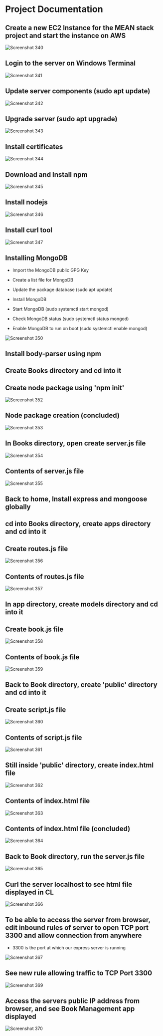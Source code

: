 # Project Documentation

## Create a new EC2 Instance for the MEAN stack project and start the instance on AWS

![Screenshot 340](<img/Screenshot (340).png>)

## Login to the server on Windows Terminal

![Screenshot 341](<img/Screenshot (341).png>)

## Update server components (sudo apt update)

![Screenshot 342](<img/Screenshot (342).png>)

## Upgrade server (sudo apt upgrade)

![Screenshot 343](<img/Screenshot (343).png>)

## Install certificates

![Screenshot 344](<img/Screenshot (344).png>)

## Download and Install npm

![Screenshot 345](<img/Screenshot (345).png>)

## Install nodejs

![Screenshot 346](<img/Screenshot (346).png>)

## Install curl tool

![Screenshot 347](<img/Screenshot (347).png>)

## Installing MongoDB

- Import the MongoDB public GPG Key

- Create a list file for MongoDB

- Update the package database (sudo apt update)

- Install MongoDB

- Start MongoDB (sudo systemctl start mongod)

- Check MongoDB status (sudo systemctl status mongod)

- Enable MongoDB to run on boot (sudo systemctl enable mongod)

![Screenshot 350](<img/Screenshot (350).png>)

## Install body-parser using npm

## Create Books directory and cd into it

## Create node package using 'npm init'

![Screenshot 352](<img/Screenshot (352).png>)

## Node package creation (concluded)

![Screenshot 353](<img/Screenshot (353).png>)

## In Books directory, open create server.js file

![Screenshot 354](<img/Screenshot (354).png>)

## Contents of server.js file

![Screenshot 355](<img/Screenshot (355).png>)

## Back to home, Install express and mongoose globally

## cd into Books directory, create apps directory and cd into it

## Create routes.js file

![Screenshot 356](<img/Screenshot (356).png>)

## Contents of routes.js file

![Screenshot 357](<img/Screenshot (357).png>)

## In app directory, create models directory and cd into it

## Create book.js file

![Screenshot 358](<img/Screenshot (358).png>)

## Contents of book.js file

![Screenshot 359](<img/Screenshot (359).png>)

## Back to Book directory, create 'public' directory and cd into it

## Create script.js file

![Screenshot 360](<img/Screenshot (360).png>)

## Contents of script.js file

![Screenshot 361](<img/Screenshot (361).png>)

## Still inside 'public' directory, create index.html file

![Screenshot 362](<img/Screenshot (362).png>)

## Contents of index.html file

![Screenshot 363](<img/Screenshot (363).png>)

## Contents of index.html file (concluded)

![Screenshot 364](<img/Screenshot (364).png>)

## Back to Book directory, run the server.js file

![Screenshot 365](<img/Screenshot (365).png>)

## Curl the server localhost to see html file displayed in CL

![Screenshot 366](<img/Screenshot (366).png>)

## To be able to access the server from browser, edit inbound rules of server to open TCP port 3300 and allow connection from anywhere

- 3300 is the port at which our express server is running

![Screenshot 367](<img/Screenshot (367).png>)

## See new rule allowing traffic to TCP Port 3300

![Screenshot 369](<img/Screenshot (369).png>)

## Access the servers public IP address from browser, and see Book Management app displayed

![Screenshot 370](<img/Screenshot (370).png>)
